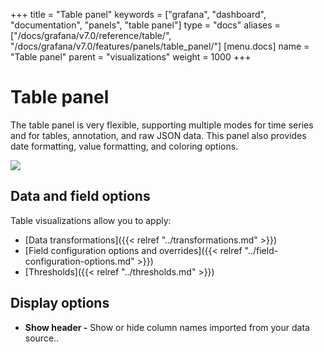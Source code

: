+++
title = "Table panel"
keywords = ["grafana", "dashboard", "documentation", "panels", "table panel"]
type = "docs"
aliases = ["/docs/grafana/v7.0/reference/table/", "/docs/grafana/v7.0/features/panels/table_panel/"]
[menu.docs]
name = "Table panel"
parent = "visualizations"
weight = 1000
+++

# Table panel

The table panel is very flexible, supporting multiple modes for time series and for tables, annotation, and raw JSON data. This panel also provides date formatting, value formatting, and coloring options.

<img class="screenshot" src="/assets/img/features/table-panel.png">

## Data and field options

Table visualizations allow you to apply:

- [Data transformations]({{< relref "../transformations.md" >}})
- [Field configuration options and overrides]({{< relref "../field-configuration-options.md" >}})
- [Thresholds]({{< relref "../thresholds.md" >}})

## Display options

- **Show header -** Show or hide column names imported from your data source..
